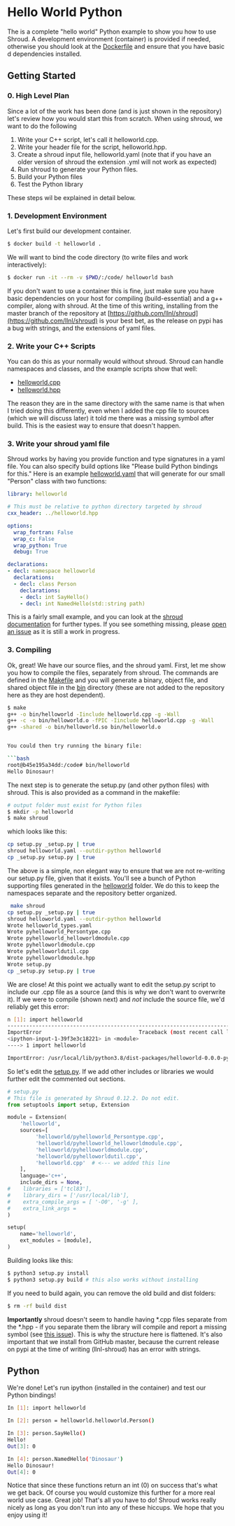 # Hello World Python

The is a complete "hello world" Python example to show you how to use Shroud.
A development environment (container) is provided if needed, otherwise you
should look at the [Dockerfile](Dockerfile) and ensure that you have basic d
dependencies installed.

## Getting Started

### 0. High Level Plan

Since a lot of the work has been done (and is just shown in the repository) let's
review how you would start this from scratch. When using shroud, we want to do the following

1. Write your C++ script, let's call it helloworld.cpp.
2. Write your header file for the script, helloworld.hpp.
3. Create a shroud input file, helloworld.yaml (note that if you have an older version of shroud the extension .yml will not work as expected)
4. Run shroud to generate your Python files.
5. Build your Python files
6. Test the Python library

These steps wil be explained in detail below.


### 1. Development Environment

Let's first build our development container.

```bash
$ docker build -t helloworld .
```

We will want to bind the code directory (to write files and work interactively):

```bash
$ docker run -it --rm -v $PWD/:/code/ helloworld bash
```

If you don't want to use a container this is fine, just make sure you have basic
dependencies on your host for compiling (build-essential) and a g++ compiler,
along with shroud. At the time of this writing, installing from the master branch
of the repository at [https://github.com/llnl/shroud](https://github.com/llnl/shroud)
is your best bet, as the release on pypi has a bug with strings, and the extensions
of yaml files.

### 2. Write your C++ Scripts

You can do this as your normally would without shroud. Shroud can handle namespaces
and classes, and the example scripts show that well:


 - [helloworld.cpp](helloworld.cpp)
 - [helloworld.hpp](helloworld.hpp)
  
The reason they are in the same directory with the same name is that when I tried
doing this differently, even when I added the cpp file to sources (which we will
discuss later) it told me there was a missing symbol after build. This is
the easiest way to ensure that doesn't happen.

### 3. Write your shroud yaml file

Shroud works by having you provide function and type signatures in a yaml file.
You can also specify build options like "Please build Python bindings for this."
Here is an example [helloworld.yaml](helloworld.yaml) that will generate for 
our small "Person" class with two functions:

```yaml
library: helloworld

# This must be relative to python directory targeted by shroud
cxx_header: ../helloworld.hpp

options:
  wrap_fortran: False
  wrap_c: False
  wrap_python: True
  debug: True

declarations:
- decl: namespace helloworld
  declarations:
  - decl: class Person
    declarations:
    - decl: int SayHello()
    - decl: int NamedHello(std::string path)
```
This is a fairly small example, and you can look at the [shroud documentation](https://shroud.readthedocs.io/en/develop/tutorial.html)
for further types. If you see something missing, please [open an issue](https://github.com/llnl/shroud) as it is
still a work in progress.

### 3. Compiling

Ok, great! We have our source flies, and the shroud yaml. First, let me show you how to compile the files,
separately from shroud. The commands are defined in the [Makefile](Makefile) and you will generate a binary,
object file, and shared object file in the [bin](bin) directory (these are not added to the repository here
as they are host dependent).

```bash
$ make
g++ -o bin/helloworld -Iinclude helloworld.cpp -g -Wall 
g++ -c -o bin/helloworld.o -fPIC -Iinclude helloworld.cpp -g -Wall 
g++ -shared -o bin/helloworld.so bin/helloworld.o
```
```bash

You could then try running the binary file:

```bash
root@b45e195a34dd:/code# bin/helloworld
Hello Dinosaur!
```

The next step is to generate the setup.py (and other python files) with shroud.
This is also provided as a command in the makefile:

```bash
# output folder must exist for Python files
$ mkdir -p helloworld
$ make shroud
```

which looks like this:

```bash
cp setup.py _setup.py | true
shroud helloworld.yaml --outdir-python helloworld
cp _setup.py setup.py | true
```

The above is a simple, non elegant way to ensure that we are not re-writing our setup.py
file, given that it exists. You'll see a bunch of Python supporting files generated in
the [helloworld](helloworld) folder. We do this to keep the namespaces separate and the repository
better organized.

```bash
 make shroud
cp setup.py _setup.py | true
shroud helloworld.yaml --outdir-python helloworld
Wrote helloworld_types.yaml
Wrote pyhelloworld_Persontype.cpp
Wrote pyhelloworld_helloworldmodule.cpp
Wrote pyhelloworldmodule.cpp
Wrote pyhelloworldutil.cpp
Wrote pyhelloworldmodule.hpp
Wrote setup.py
cp _setup.py setup.py | true
```

We are close! At this point we actually want to edit the setup.py script to include
our .cpp file as a source (and this is why we don't want to overwrite it). If we were
to compile (shown next) and *not* include the source file, we'd reliably get this error:

```bash
n [1]: import helloworld
---------------------------------------------------------------------------
ImportError                               Traceback (most recent call last)
<ipython-input-1-39f3e3c18221> in <module>
----> 1 import helloworld

ImportError: /usr/local/lib/python3.8/dist-packages/helloworld-0.0.0-py3.8-linux-x86_64.egg/helloworld.cpython-38-x86_64-linux-gnu.so: undefined symbol: _ZN10helloworld6Person10NamedHelloENSt7__cxx1112basic_stringIcSt11char_traitsIcESaIcEEE
```
So let's edit the [setup.py](setup.py). If we add other includes or libraries we would
further edit the commented out sections.

```python
# setup.py
# This file is generated by Shroud 0.12.2. Do not edit.
from setuptools import setup, Extension

module = Extension(
    'helloworld',
    sources=[
         'helloworld/pyhelloworld_Persontype.cpp',
         'helloworld/pyhelloworld_helloworldmodule.cpp',
         'helloworld/pyhelloworldmodule.cpp',
         'helloworld/pyhelloworldutil.cpp',
         'helloworld.cpp'  # <--- we added this line
    ],
    language='c++',
    include_dirs = None,
#    libraries = ['tcl83'],
#    library_dirs = ['/usr/local/lib'],      
#    extra_compile_args = [ '-O0', '-g' ],
#    extra_link_args =
)

setup(
    name='helloworld',
    ext_modules = [module],
)
```

Building looks like this:

```bash
$ python3 setup.py install
$ python3 setup.py build # this also works without installing
```

If you need to build again, you can remove the old build and dist folders:

```bash
$ rm -rf build dist
```

**Importantly** shroud doesn't seem
to handle having *.cpp files separate from the *.hpp - if you separate them the
library will compile and report a missing symbol (see [this issue](https://github.com/LLNL/shroud/issues/223)). This is why the
structure here is flattened. It's also important that we install from GitHub master,
because the current release on pypi at the time of writing (llnl-shroud) has an error with strings.

## Python

We're done! Let's run ipython (installed in the container) and test our Python bindings!

```bash
In [1]: import helloworld

In [2]: person = helloworld.helloworld.Person()

In [3]: person.SayHello()
Hello!
Out[3]: 0

In [4]: person.NamedHello('Dinosaur')
Hello Dinosaur!
Out[4]: 0
```

Notice that since these functions return an int (0) on success that's what we get back.
Of course you would customize this further for a more real world use case.
Great job! That's all you have to do! Shroud works really nicely as long as you
don't run into any of these hiccups. We hope that you enjoy using it!
